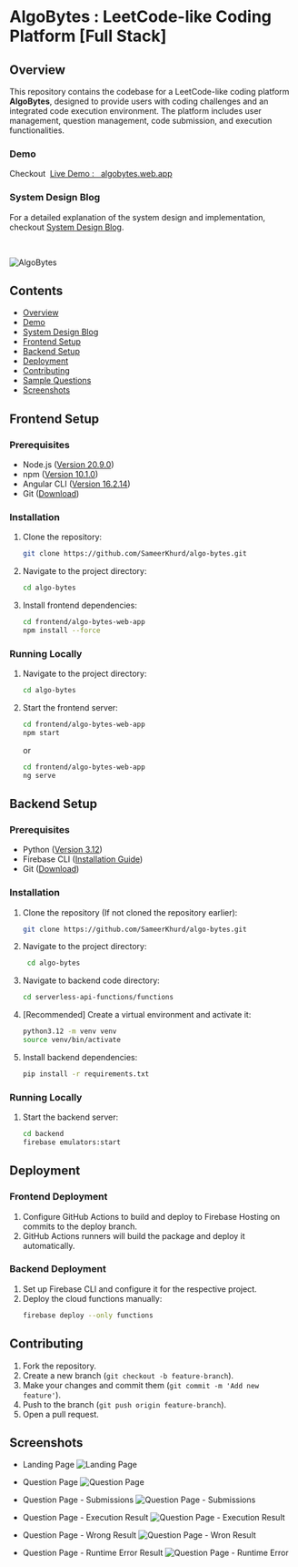 # AlgoBytes : LeetCode-like Coding Platform [Full Stack]

## Overview

This repository contains the codebase for a LeetCode-like coding platform **AlgoBytes**, designed to provide users with coding challenges and an integrated code execution environment. The platform includes user management, question management, code submission, and execution functionalities.
<br />

### Demo

Checkout&nbsp; [Live Demo : &nbsp; algobytes.web.app ](https://algobytes.web.app/)

### System Design Blog

For a detailed explanation of the system design and implementation, checkout [System Design Blog](https://medium.com/@sameerkhurd/from-design-to-demo-building-a-full-stack-leetcode-like-platform-with-system-design-4c86d61f398a).

<br />

![AlgoBytes](screenshots/0_algobytes-banner.png)

## Contents

- [Overview](#overview)
- [Demo](#demo)
- [System Design Blog](#system-design-blog)
- [Frontend Setup](#frontend-setup)
- [Backend Setup](#backend-setup)
- [Deployment](#deployment)
- [Contributing](#contributing)
- [Sample Questions](./sample-questions/)
- [Screenshots](./screenshots/)

## Frontend Setup

### Prerequisites

- Node.js ([Version 20.9.0](https://nodejs.org/en/blog/release/v20.9.0))
- npm ([Version 10.1.0](https://www.npmjs.com/package/npm/v/10.1.0))
- Angular CLI ([Version 16.2.14](https://www.npmjs.com/package/@angular/cli/v/16.2.14))
- Git ([Download](https://git-scm.com/downloads))

### Installation

1. Clone the repository:
   ```sh
   git clone https://github.com/SameerKhurd/algo-bytes.git
   ```
2. Navigate to the project directory:
   ```sh
   cd algo-bytes
   ```
3. Install frontend dependencies:
   ```sh
   cd frontend/algo-bytes-web-app
   npm install --force
   ```

### Running Locally

1. Navigate to the project directory:
   ```sh
   cd algo-bytes
   ```
1. Start the frontend server:

   ```sh
   cd frontend/algo-bytes-web-app
   npm start
   ```

   or

   ```sh
   cd frontend/algo-bytes-web-app
   ng serve
   ```

## Backend Setup

### Prerequisites

- Python ([Version 3.12](https://www.python.org/downloads/release/python-3120/))
- Firebase CLI ([Installation Guide](https://firebase.google.com/docs/cli))
- Git ([Download](https://git-scm.com/downloads))

### Installation

1. Clone the repository (If not cloned the repository earlier):
   ```sh
   git clone https://github.com/SameerKhurd/algo-bytes.git
   ```
2. Navigate to the project directory:
   ```sh
    cd algo-bytes
   ```
3. Navigate to backend code directory:
   ```sh
   cd serverless-api-functions/functions
   ```
4. [Recommended] Create a virtual environment and activate it:
   ```sh
   python3.12 -m venv venv
   source venv/bin/activate
   ```
5. Install backend dependencies:
   ```sh
   pip install -r requirements.txt
   ```

### Running Locally

1. Start the backend server:
   ```sh
   cd backend
   firebase emulators:start
   ```

## Deployment

### Frontend Deployment

1. Configure GitHub Actions to build and deploy to Firebase Hosting on commits to the deploy branch.
2. GitHub Actions runners will build the package and deploy it automatically.

### Backend Deployment

1. Set up Firebase CLI and configure it for the respective project.
2. Deploy the cloud functions manually:
   ```sh
   firebase deploy --only functions
   ```

## Contributing

1. Fork the repository.
2. Create a new branch (`git checkout -b feature-branch`).
3. Make your changes and commit them (`git commit -m 'Add new feature'`).
4. Push to the branch (`git push origin feature-branch`).
5. Open a pull request.

## Screenshots

- Landing Page
  ![Landing Page](screenshots/1_Landing_Page.png)

- Question Page
  ![Question Page](screenshots/2_Question_Page.png)

- Question Page - Submissions
  ![Question Page - Submissions](screenshots/3_Question_Page_Submission%20Section.png)

- Question Page - Execution Result
  ![Question Page -  Execution Result](screenshots/4_Successful_Code_Execution.png)

- Question Page - Wrong Result
  ![Question Page - Wron Result](screenshots/5_Wrong_Output_Code_Execution.png)

- Question Page - Runtime Error Result
  ![Question Page - Runtime Error](screenshots/6_Runtime_Error_Code_Execution.png)
